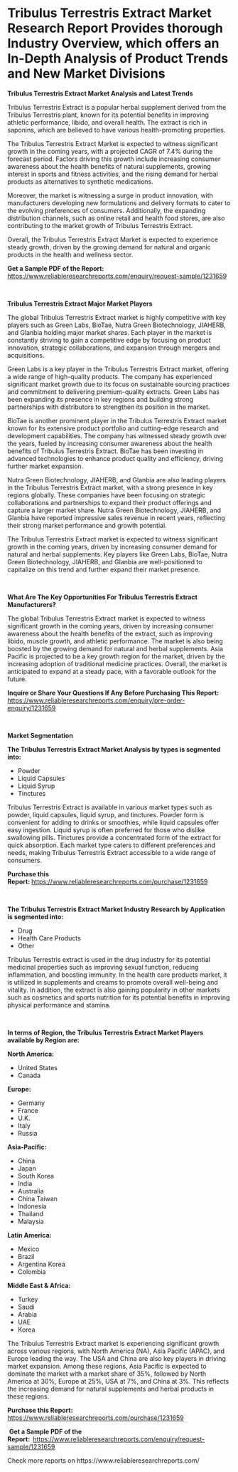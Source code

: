 <p><h1>Tribulus Terrestris Extract Market Research Report Provides thorough Industry Overview, which offers an In-Depth Analysis of Product Trends and New Market Divisions</h1></p><p><strong>Tribulus Terrestris Extract Market Analysis and Latest Trends</strong></p>
<p><p>Tribulus Terrestris Extract is a popular herbal supplement derived from the Tribulus Terrestris plant, known for its potential benefits in improving athletic performance, libido, and overall health. The extract is rich in saponins, which are believed to have various health-promoting properties.</p><p>The Tribulus Terrestris Extract Market is expected to witness significant growth in the coming years, with a projected CAGR of 7.4% during the forecast period. Factors driving this growth include increasing consumer awareness about the health benefits of natural supplements, growing interest in sports and fitness activities, and the rising demand for herbal products as alternatives to synthetic medications.</p><p>Moreover, the market is witnessing a surge in product innovation, with manufacturers developing new formulations and delivery formats to cater to the evolving preferences of consumers. Additionally, the expanding distribution channels, such as online retail and health food stores, are also contributing to the market growth of Tribulus Terrestris Extract.</p><p>Overall, the Tribulus Terrestris Extract Market is expected to experience steady growth, driven by the growing demand for natural and organic products in the health and wellness sector.</p></p>
<p><strong>Get a Sample PDF of the Report:&nbsp;</strong> <a href="https://www.reliableresearchreports.com/enquiry/request-sample/1231659">https://www.reliableresearchreports.com/enquiry/request-sample/1231659</a></p>
<p>&nbsp;</p>
<p><strong>Tribulus Terrestris Extract Major Market Players</strong></p>
<p><p>The global Tribulus Terrestris Extract market is highly competitive with key players such as Green Labs, BioTae, Nutra Green Biotechnology, JIAHERB, and Glanbia holding major market shares. Each player in the market is constantly striving to gain a competitive edge by focusing on product innovation, strategic collaborations, and expansion through mergers and acquisitions.</p><p>Green Labs is a key player in the Tribulus Terrestris Extract market, offering a wide range of high-quality products. The company has experienced significant market growth due to its focus on sustainable sourcing practices and commitment to delivering premium-quality extracts. Green Labs has been expanding its presence in key regions and building strong partnerships with distributors to strengthen its position in the market.</p><p>BioTae is another prominent player in the Tribulus Terrestris Extract market known for its extensive product portfolio and cutting-edge research and development capabilities. The company has witnessed steady growth over the years, fueled by increasing consumer awareness about the health benefits of Tribulus Terrestris Extract. BioTae has been investing in advanced technologies to enhance product quality and efficiency, driving further market expansion.</p><p>Nutra Green Biotechnology, JIAHERB, and Glanbia are also leading players in the Tribulus Terrestris Extract market, with a strong presence in key regions globally. These companies have been focusing on strategic collaborations and partnerships to expand their product offerings and capture a larger market share. Nutra Green Biotechnology, JIAHERB, and Glanbia have reported impressive sales revenue in recent years, reflecting their strong market performance and growth potential.</p><p>The Tribulus Terrestris Extract market is expected to witness significant growth in the coming years, driven by increasing consumer demand for natural and herbal supplements. Key players like Green Labs, BioTae, Nutra Green Biotechnology, JIAHERB, and Glanbia are well-positioned to capitalize on this trend and further expand their market presence.</p></p>
<p>&nbsp;</p>
<p><strong>What Are The Key Opportunities For Tribulus Terrestris Extract Manufacturers?</strong></p>
<p><p>The global Tribulus Terrestris Extract market is expected to witness significant growth in the coming years, driven by increasing consumer awareness about the health benefits of the extract, such as improving libido, muscle growth, and athletic performance. The market is also being boosted by the growing demand for natural and herbal supplements. Asia Pacific is projected to be a key growth region for the market, driven by the increasing adoption of traditional medicine practices. Overall, the market is anticipated to expand at a steady pace, with a favorable outlook for the future.</p></p>
<p><strong>Inquire or Share Your Questions If Any Before Purchasing This Report:</strong> <a href="https://www.reliableresearchreports.com/enquiry/pre-order-enquiry/1231659">https://www.reliableresearchreports.com/enquiry/pre-order-enquiry/1231659</a></p>
<p>&nbsp;</p>
<p><strong>Market Segmentation</strong></p>
<p><strong>The Tribulus Terrestris Extract Market Analysis by types is segmented into:</strong></p>
<p><ul><li>Powder</li><li>Liquid Capsules</li><li>Liquid Syrup</li><li>Tinctures</li></ul></p>
<p><p>Tribulus Terrestris Extract is available in various market types such as powder, liquid capsules, liquid syrup, and tinctures. Powder form is convenient for adding to drinks or smoothies, while liquid capsules offer easy ingestion. Liquid syrup is often preferred for those who dislike swallowing pills. Tinctures provide a concentrated form of the extract for quick absorption. Each market type caters to different preferences and needs, making Tribulus Terrestris Extract accessible to a wide range of consumers.</p></p>
<p><strong>Purchase this Report:&nbsp;</strong><a href="https://www.reliableresearchreports.com/purchase/1231659">https://www.reliableresearchreports.com/purchase/1231659</a></p>
<p>&nbsp;</p>
<p><strong>The Tribulus Terrestris Extract Market Industry Research by Application is segmented into:</strong></p>
<p><ul><li>Drug</li><li>Health Care Products</li><li>Other</li></ul></p>
<p><p>Tribulus Terrestris extract is used in the drug industry for its potential medicinal properties such as improving sexual function, reducing inflammation, and boosting immunity. In the health care products market, it is utilized in supplements and creams to promote overall well-being and vitality. In addition, the extract is also gaining popularity in other markets such as cosmetics and sports nutrition for its potential benefits in improving physical performance and stamina.</p></p>
<p>&nbsp;</p>
<p><strong>In terms of Region, the Tribulus Terrestris Extract Market Players available by Region are:</strong></p>
<p>
    <p> <strong> North America: </strong>
        <ul>
            <li>United States</li>
            <li>Canada</li>
        </ul>
        </p> 
    <p> <strong> Europe: </strong>
        <ul>
            <li>Germany</li>
            <li>France</li>
            <li>U.K.</li>
            <li>Italy</li>
            <li>Russia</li>
        </ul>
        </p> 
    <p> <strong> Asia-Pacific: </strong>
        <ul>
            <li>China</li>
            <li>Japan</li>
            <li>South Korea</li>
            <li>India</li>
            <li>Australia</li>
            <li>China Taiwan</li>
            <li>Indonesia</li>
            <li>Thailand</li>
            <li>Malaysia</li>
        </ul>
        </p> 
    <p> <strong> Latin America: </strong>
        <ul>
            <li>Mexico</li>
            <li>Brazil</li>
            <li>Argentina Korea</li>
            <li>Colombia</li>
        </ul>
        </p> 
    <p> <strong> Middle East & Africa: </strong>
        <ul>
            <li>Turkey</li>
            <li>Saudi</li>
            <li>Arabia</li>
            <li>UAE</li>
            <li>Korea</li>
        </ul>
    </p>
    </p>
<p><p>The Tribulus Terrestris Extract market is experiencing significant growth across various regions, with North America (NA), Asia Pacific (APAC), and Europe leading the way. The USA and China are also key players in driving market expansion. Among these regions, Asia Pacific is expected to dominate the market with a market share of 35%, followed by North America at 30%, Europe at 25%, USA at 7%, and China at 3%. This reflects the increasing demand for natural supplements and herbal products in these regions.</p></p>
<p><strong>Purchase this Report: </strong><a href="https://www.reliableresearchreports.com/purchase/1231659">https://www.reliableresearchreports.com/purchase/1231659</a></p>
<p>&nbsp;<strong>Get a Sample PDF of the Report:&nbsp;&nbsp;</strong><a href="https://www.reliableresearchreports.com/enquiry/request-sample/1231659">https://www.reliableresearchreports.com/enquiry/request-sample/1231659</a></p>
<p><strong></strong></p>
<p>Check more reports on https://www.reliableresearchreports.com/</p>
